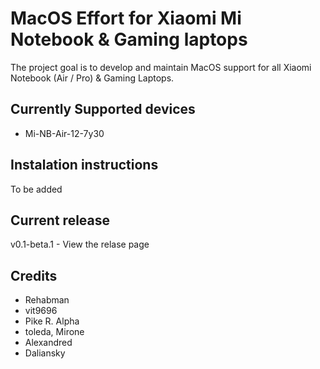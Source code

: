 # MacOS Effort for Xiaomi Mi Notebook & Gaming laptops
The project goal is to develop and maintain MacOS support for all Xiaomi Notebook (Air / Pro) & Gaming Laptops.

## Currently Supported devices
- Mi-NB-Air-12-7y30

## Instalation instructions
To be added

## Current release
v0.1-beta.1 - View the relase page

## Credits
- Rehabman
- vit9696
- Pike R. Alpha
- toleda, Mirone
- Alexandred 
- Daliansky
